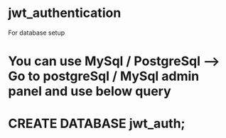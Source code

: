 # jwt_authentication


For database setup 

You can use MySql / PostgreSql
--> Go to postgreSql / MySql admin panel and use below query
===================================
CREATE DATABASE jwt_auth;
===================================